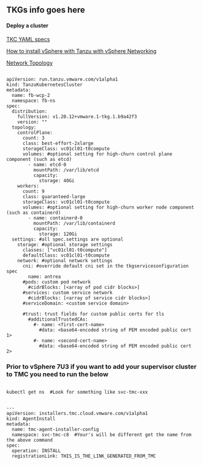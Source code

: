 ## TKGs info goes here


#### Deploy a cluster

[TKC YAML specs](https://docs.vmware.com/en/VMware-vSphere/7.0/vmware-vsphere-with-tanzu/GUID-B1034373-8C38-4FE2-9517-345BF7271A1E.html#GUID-B1034373-8C38-4FE2-9517-345BF7271A1E__section_kgn_h31_3pb)

[How to install vSphere with Tanzu with vSphere Networking](https://little-stuff.com/2020/10/07/how-to-install-vsphere-with-tanzu-with-vsphere-networking/)


[Network Topology](https://docs.vmware.com/en/VMware-vSphere/7.0/vmware-vsphere-with-tanzu/GUID-489A842E-1A74-4A94-BC7F-354BDB780751.html)
````

apiVersion: run.tanzu.vmware.com/v1alpha1
kind: TanzuKubernetesCluster
metadata:
  name: fb-wcp-2
  namespace: fb-ns
spec:
  distribution:
    fullVersion: v1.20.12+vmware.1-tkg.1.b9a42f3
    version: "" 
  topology:                               
    controlPlane:
      count: 3
      class: best-effort-2xlarge
      storageClass: vc01cl01-t0compute
      volumes: #optional setting for high-churn control plane component (such as etcd)
        - name: etcd-0
          mountPath: /var/lib/etcd
          capacity:
            storage: 40Gi 
    workers:                              
      count: 9
      class: guaranteed-large
      storageClass: vc01cl01-t0compute
      volumes: #optional setting for high-churn worker node component (such as containerd)
        - name: containerd-0
          mountPath: /var/lib/containerd
          capacity:
            storage: 120Gi             
  settings: #all spec.settings are optional
    storage: #optional storage settings
      classes: ["vc01cl01-t0compute"]
      defaultClass: vc01cl01-t0compute
    network: #optional network settings
      cni: #override default cni set in the tkgservicesonfiguration spec
        name: antrea
      #pods: custom pod network
        #cidrBlocks: [<array of pod cidr blocks>]
      #services: custom service network
        #cidrBlocks: [<array of service cidr blocks>]
      #serviceDomain: <custom service domain>
      
      #trust: trust fields for custom public certs for tls
        #additionalTrustedCAs:
          #- name: <first-cert-name>
            #data: <base64-encoded string of PEM encoded public cert 1>
          #- name: <second-cert-name>
            #data: <base64-encoded string of PEM encoded public cert 2>

````


### Prior to vSphere 7U3 if you want to add your supervisor cluster to TMC you need to run the below


````

kubectl get ns  #Look for something like svc-tmc-xxx

````

````

---
apiVersion: installers.tmc.cloud.vmware.com/v1alpha1
kind: AgentInstall
metadata:
  name: tmc-agent-installer-config
  namespace: svc-tmc-c8  #Your's will be different get the name from the above command
spec:
  operation: INSTALL
  registrationLink: THIS_IS_THE_LINK_GENERATED_FROM_TMC

````

